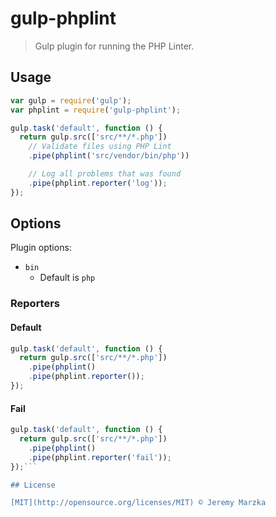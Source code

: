 # gulp-phplint

> Gulp plugin for running the PHP Linter.

## Usage

```js
var gulp = require('gulp');
var phplint = require('gulp-phplint');

gulp.task('default', function () {
  return gulp.src(['src/**/*.php'])
    // Validate files using PHP Lint
    .pipe(phplint('src/vendor/bin/php'))

    // Log all problems that was found
    .pipe(phplint.reporter('log'));
});
```

## Options

Plugin options:

- `bin`
  - Default is `php`

### Reporters

#### Default

```js
gulp.task('default', function () {
  return gulp.src(['src/**/*.php'])
  	.pipe(phplint()
    .pipe(phplint.reporter());
});
```

#### Fail

```js
gulp.task('default', function () {
  return gulp.src(['src/**/*.php'])
  	.pipe(phplint()
    .pipe(phplint.reporter('fail'));
});```

## License

[MIT](http://opensource.org/licenses/MIT) © Jeremy Marzka
